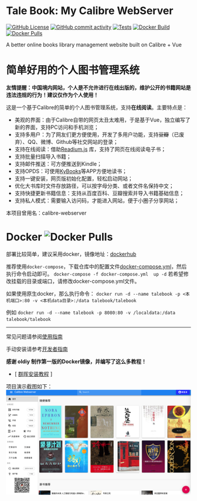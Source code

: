 Tale Book: My Calibre WebServer
====================
[![GitHub License](https://img.shields.io/github/license/talebook/talebook?style=flat-square)](https://github.com/talebook/talebook/blob/master/LICENSE)
[![GitHub commit activity](https://img.shields.io/github/commit-activity/w/talebook/talebook?logo=github&style=flat-square&label=commits)]()
[![Tests](https://github.com/talebook/talebook/actions/workflows/ci.yml/badge.svg)](https://github.com/talebook/talebook/actions/workflows/ci.yml)
[![Docker Build](https://github.com/talebook/talebook/actions/workflows/build.yml/badge.svg)](https://github.com/talebook/talebook/actions/workflows/build.yml)
[![Docker Pulls](https://img.shields.io/docker/pulls/talebook/calibre-webserver.svg)](https://hub.docker.com/r/talebook/talebook)

A better online books library management website built on Calibre + Vue

简单好用的个人图书管理系统
===================
**友情提醒：中国境内网站，个人是不允许进行在线出版的，维护公开的书籍网站是违法违规的行为！建议仅作为个人使用！**

这是一个基于Calibre的简单的个人图书管理系统，支持**在线阅读**。主要特点是：
* 美观的界面：由于Calibre自带的网页太丑太难用，于是基于Vue，独立编写了新的界面，支持PC访问和手机浏览；
* 支持多用户：为了网友们更方便使用，开发了多用户功能，支持~~豆瓣~~（已废弃）、QQ、微博、Github等社交网站的登录；
* 支持在线阅读：借助[Readium.js](https://github.com/readium/readium-js-viewer) 库，支持了网页在线阅读电子书；
* 支持批量扫描导入书籍；
* 支持邮件推送：可方便推送到Kindle；
* 支持OPDS：可使用[KyBooks](http://kybook-reader.com/)等APP方便地读书；
* 支持一键安装，网页版初始化配置，轻松启动网站；
* 优化大书库时文件存放路径，可以按字母分类、或者文件名保持中文；
* 支持快捷更新书籍信息：支持从百度百科、豆瓣搜索并导入书籍基础信息；
* 支持私人模式：需要输入访问码，才能进入网站，便于小圈子分享网站；

本项目曾用名：calibre-webserver


Docker ![Docker Pulls](https://img.shields.io/docker/pulls/talebook/calibre-webserver.svg)
===================
部署比较简单，建议采用docker，镜像地址：[dockerhub](https://hub.docker.com/r/talebook/talebook)

推荐使用`docker-compose`，下载仓库中的配置文件[docker-compose.yml](docker-compose.yml)，然后执行命令启动即可。
`docker-compose -f docker-compose.yml  up -d`
若希望修改挂载的目录或端口，请修改docker-compose.yml文件。

如果使用原生docker，那么执行命令：
`docker run -d --name talebook -p <本机端口>:80 -v <本机data目录>:/data talebook/talebook`

例如
`docker run -d --name talebook -p 8080:80 -v /localdata:/data talebook/talebook`

---
常见问题请参阅[使用指南](document/README.zh_CN.md)

手动安装请参考[开发者指南](document/Development.zh_CN.md)


**感谢 oldiy 制作第一版的Docker镜像，并编写了这么多教程！**

+ [ [群晖安装教程](https://odcn.top/2019/02/26/2734/) ]

项目演示截图如下：
![](document/screenshot.png)

